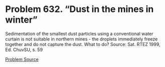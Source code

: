 # Problem 632. “Dust in the mines in winter”

Sedimentation of the smallest dust particles using a conventional water curtain is not suitable in northern mines - the droplets immediately freeze together and do not capture the dust. What to do? Source: Sat. RTEZ 1999, Ed. ChuvSU, s. 59

[Problem Source](https://www.trizland.ru/tasks/5271/)
